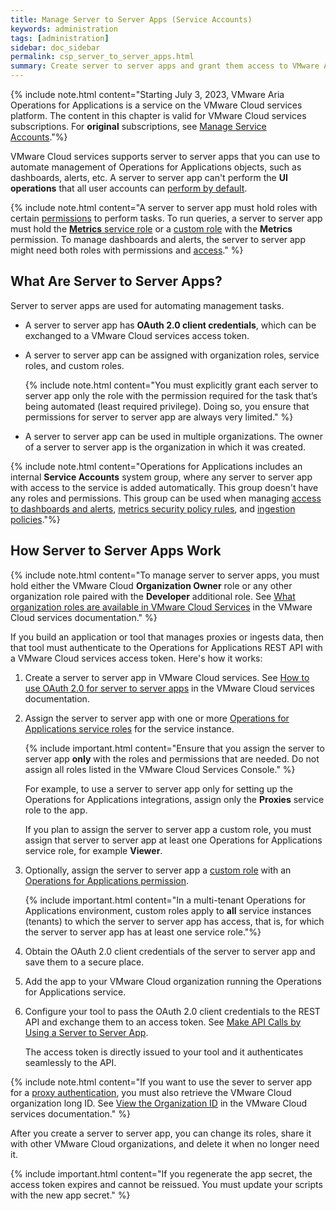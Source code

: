 ```yaml
---
title: Manage Server to Server Apps (Service Accounts)
keywords: administration
tags: [administration]
sidebar: doc_sidebar
permalink: csp_server_to_server_apps.html
summary: Create server to server apps and grant them access to VMware Aria Operations for Applications on VMware Cloud services.
---
```


{% include note.html content="Starting July 3, 2023, VMware Aria Operations for Applications is a service on the VMware Cloud services platform. The content in this chapter is valid for VMware Cloud services subscriptions. For **original** subscriptions, see [Manage Service Accounts](service-accounts.html)."%}

VMware Cloud services supports server to server apps that you can use to automate management of Operations for Applications objects, such as dashboards, alerts, etc. A server to server app can't perform the **UI operations** that all user accounts can [perform by default](csp_permissions_overview.html#default-tasks).

{% include note.html content="A server to server app must hold roles with certain [permissions](csp_permissions_overview.html#operations-for-applications-permissions) to perform tasks. To run queries, a server to server app must hold the [**Metrics** service role](csp_users_roles.html#operations-for-applications-service-roles-built-in) or a [custom role](csp_users_roles.html#create-edit-or-delete-a-custom-role) with the **Metrics** permission. To manage dashboards and alerts, the server to server app might need both roles with permissions and [access](csp_access.html)." %}

## What Are Server to Server Apps?

Server to server apps are used for automating management tasks. 

* A server to server app has **OAuth 2.0 client credentials**, which can be exchanged to a VMware Cloud services access token.
* A server to server app can be assigned with organization roles, service roles, and custom roles.

  {% include note.html content="You must explicitly grant each server to server app only the role with the permission required for the task that’s being automated (least required privilege). Doing so, you ensure that permissions for server to server app are always very limited." %}
* A server to server app can be used in multiple organizations. The owner of a server to server app is the organization in which it was created.

{% include note.html content="Operations for Applications includes an internal **Service Accounts** system group, where any server to server app with access to the service is added automatically. This group doesn't have any roles and permissions. This group can be used when managing [access to dashboards and alerts](csp_access.html), [metrics security policy rules](csp_metrics_security.html), and [ingestion policies](ingestion_policies.html)."%}

## How Server to Server Apps Work

{% include note.html content="To manage server to server apps, you must hold either the VMware Cloud **Organization Owner** role or any other organization role paired with the **Developer** additional role. See [What organization roles are available in VMware Cloud Services](https://docs.vmware.com/en/VMware-Cloud-services/services/Using-VMware-Cloud-Services/GUID-C11D3AAC-267C-4F16-A0E3-3EDF286EBE53.html) in the VMware Cloud services documentation." %}

If you build an application or tool that manages proxies or ingests data, then that tool must authenticate to the Operations for Applications REST API with a VMware Cloud services access token. Here's how it works:

1. Create a server to server app in VMware Cloud services. See [How to use OAuth 2.0 for server to server apps](https://docs.vmware.com/en/VMware-Cloud-services/services/Using-VMware-Cloud-Services/GUID-327AE12A-85DB-474B-89B2-86651DF91C77.html) in the VMware Cloud services documentation.
1. Assign the server to server app with one or more [Operations for Applications service roles](csp_users_roles.html#operations-for-applications-service-roles-built-in) for the service instance.

   {% include important.html content="Ensure that you assign the server to server app **only** with the roles and permissions that are needed. Do not assign all roles listed in the VMware Cloud Services Console." %}

   For example, to use a server to server app only for setting up the Operations for Applications integrations, assign only the **Proxies** service role to the app.

   If you plan to assign the server to server app a custom role, you must assign that server to server app at least one Operations for Applications service role, for example **Viewer**.

1. Optionally, assign the server to server app a [custom role](csp_users_roles.html#create-edit-or-delete-a-custom-role) with an [Operations for Applications permission](csp_permissions_overview.html#operations-for-applications-permissions).

    {% include important.html content="In a multi-tenant Operations for Applications environment, custom roles apply to **all** service instances (tenants) to which the server to server app has access, that is, for which the server to server app has at least one service role."%}
    
1. Obtain the OAuth 2.0 client credentials of the server to server app and save them to a secure place.
1. Add the app to your VMware Cloud organization running the Operations for Applications service.
1. Configure your tool to pass the OAuth 2.0 client credentials to the REST API and exchange them to an access token. See [Make API Calls by Using a Server to Server App](using_wavefront_api.html#make-api-calls-by-using-a-server-to-server-app).

   The access token is directly issued to your tool and it authenticates seamlessly to the API.

{% include note.html content="If you want to use the sever to server app for a [proxy authentication](proxies_installing.html#proxy-authentication-types), you must also retrieve the VMware Cloud organization long ID. See [View the Organization ID](https://docs.vmware.com/en/VMware-Cloud-services/services/Using-VMware-Cloud-Services/GUID-CF9E9318-B811-48CF-8499-9419997DC1F8.html#view-the-organization-id-1) in the VMware Cloud services documentation." %}

After you create a server to server app, you can change its roles, share it with other VMware Cloud organizations, and delete it when no longer need it.

{% include important.html content="If you regenerate the app secret, the access token expires and cannot be reissued. You must update your scripts with the new app secret." %}